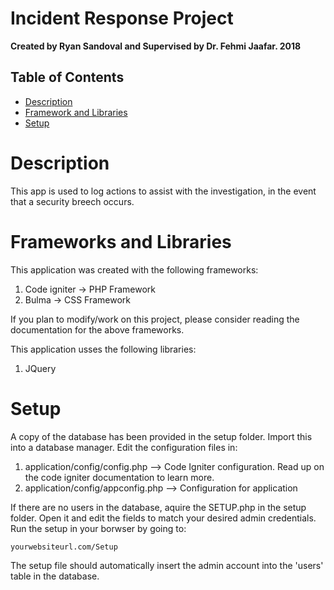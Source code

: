 # Incident Response Project


**Created by Ryan Sandoval and Supervised by Dr. Fehmi Jaafar. 2018**

## Table of Contents

- [Description](#Description)
- [Framework and Libraries](#Frameworks-and-Libraries)
- [Setup](#Setup)

Description
==========
This app is used to log actions to assist with the investigation, in the event that a security breech occurs.


Frameworks and Libraries
========================

This application was created with the following frameworks:
1. Code igniter -> PHP Framework
2. Bulma -> CSS Framework

If you plan to modify/work on this project, please consider reading the documentation for the above frameworks.

This application usses the following libraries:
1. JQuery

Setup
=====
A copy of the database has been provided in the setup folder. Import this into a database manager.
Edit the configuration files in:
1. application/config/config.php	--> Code Igniter configuration. Read up on the code igniter documentation to learn more.
2. application/config/appconfig.php --> Configuration for application

If there are no users in the database, aquire the SETUP.php in the setup folder. Open it and edit the fields to match your desired admin credentials. Run the setup in your borwser by going to:

`yourwebsiteurl.com/Setup`

The setup file should automatically insert the admin account into the 'users' table in the database.